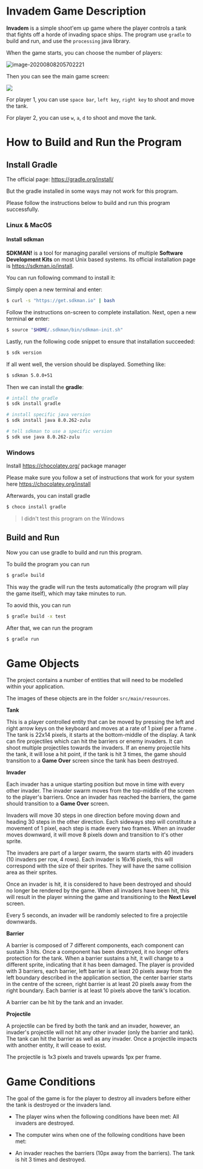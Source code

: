 # Invadem Game Description

**Invadem** is a simple shoot'em up game where the player controls a tank that fights off a horde of invading space ships. The program use ``gradle`` to build and run, and use the `processing` java library.

When the game starts, you can choose the number of players:

![image-20200808205702221](https://i.loli.net/2020/08/08/Mysozu5ixDRtlPw.png)

Then you can see the main game screen: 

![](https://i.loli.net/2020/08/08/ce5ZuOmWJNTLIjX.png)

For player 1, you can use `space bar`, `left key`, `right key` to shoot and move the tank.

For player 2, you can use `w`, `a`, `d` to shoot and move the tank.

# How to Build and Run the Program

## Install Gradle

The official page: https://gradle.org/install/

But the gradle installed in some ways may not work for this program. 

Please follow the instructions below to build and run this program successfully.

### Linux & MacOS

#### Install sdkman

**SDKMAN!** is a tool for managing parallel versions of multiple **Software Development Kits** on most Unix based systems. Its official installation page is https://sdkman.io/install.

You can run following command to install it:

Simply open a new terminal and enter:

```bash
$ curl -s "https://get.sdkman.io" | bash
```

Follow the instructions on-screen to complete installation.
Next, open a new terminal **or** enter:

```bash
$ source "$HOME/.sdkman/bin/sdkman-init.sh"
```

Lastly, run the following code snippet to ensure that installation succeeded:

```bash
$ sdk version
```

If all went well, the version should be displayed. Something like:

```bash
$ sdkman 5.0.0+51
```

Then we can install the **gradle**:

```bash
# intall the gradle
$ sdk install gradle

# install specific java version 
$ sdk install java 8.0.262-zulu

# tell sdkman to use a specific version
$ sdk use java 8.0.262-zulu
```

### Windows

Install https://chocolatey.org/ package manager

Please make sure you follow a set of instructions that work for your system here https://chocolatey.org/install

Afterwards, you can install gradle

```bash
$ choco install gradle
```

> I didn't test this program on the Windows

## Build and Run

Now you can use gradle to build and run this program.

To build the program you can run

```bash
$ gradle build
```

This way the gradle will run the tests automatically (the program will play the game itself), which may take minutes to run.

To aovid this, you can run

```bash
$ gradle build -x test
```

After that, we can run the program

```bash
$ gradle run
```

# Game Objects

The project contains a number of entities that will need to be modelled within your application. 

The images of these objects are in the folder `src/main/resources`.

**Tank**

This is a player controlled entity that can be moved by pressing the left and right arrow keys on the keyboard and moves at a rate of 1 pixel per a frame . The tank is 22x14 pixels, it starts at the bottom-middle of the display. A tank can fire projectiles which can hit the barriers or enemy invaders. It can shoot multiple projectiles towards the invaders. If an enemy projectile hits the tank, it will lose a hit point, if the tank is hit 3 times, the game should transition to a **Game Over** screen since the tank has been destroyed.

**Invader**

Each invader has a unique starting position but move in time with every other invader. The invader swarm moves from the top-middle of the screen to the player's barriers. Once an invader has reached the barriers, the game should transition to a **Game Over** screen.

Invaders will move 30 steps in one direction before moving down and heading 30 steps in the other direction. Each sideways step will constitute a movement of 1 pixel, each step is made every two frames. When an invader moves downward, it will move 8 pixels down and transition to it's other sprite.

The invaders are part of a larger swarm, the swarm starts with 40 invaders (10 invaders per row, 4 rows). Each invader is 16x16 pixels, this will correspond with the size of their sprites. They will have the same collision area as their sprites.

Once an invader is hit, it is considered to have been destroyed and should no longer be rendered by the game. When all invaders have been hit, this will result in the player winning the game and transitioning to the **Next Level** screen.

Every 5 seconds, an invader will be randomly selected to fire a projectile downwards.

**Barrier**

A barrier is composed of 7 different components, each component can sustain 3 hits. Once a component has been destroyed, it no longer offers protection for the tank. When a barrier sustains a hit, it will change to a different sprite, indicating that it has been damaged. The player is provided with 3 barriers, each barrier, left barrier is at least 20 pixels away from the left boundary described in the application section, the center barrier starts in the centre of the screen, right barrier is at least 20 pixels away from the right boundary. Each barrier is at least 10 pixels above the tank's location.

A barrier can be hit by the tank and an invader.

**Projectile**

A projectile can be fired by both the tank and an invader, however, an invader's projectile will not hit any other invader (only the barrier and tank). The tank can hit the barrier as well as any invader. Once a projectile impacts with another entity, it will cease to exist.

The projectile is 1x3 pixels and travels upwards 1px per frame.

# Game Conditions

The goal of the game is for the player to destroy all invaders before either the tank is destroyed or the invaders land.

- The player wins when the following conditions have been met: All invaders are destroyed.

- The computer wins when one of the following conditions have been met:

- An invader reaches the barriers (10px away from the barriers). The tank is hit 3 times and destroyed.

